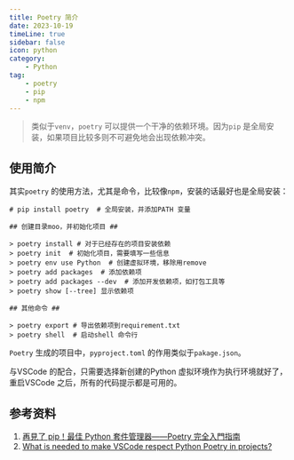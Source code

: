 ```yaml
---  
title: Poetry 简介  
date: 2023-10-19
timeLine: true
sidebar: false  
icon: python
category:  
    - Python      
tag:   
    - poetry   
    - pip  
    - npm
---   
```


> 类似于`venv`，`poetry` 可以提供一个干净的依赖环境。因为`pip` 是全局安装，如果项目比较多则不可避免地会出现依赖冲突。  

## 使用简介  
其实`poetry` 的使用方法，尤其是命令，比较像`npm`，安装的话最好也是全局安装：  

```shell-session
# pip install poetry  # 全局安装，并添加PATH 变量   

## 创建目录moo，并初始化项目 ##

> poetry install # 对于已经存在的项目安装依赖
> poetry init  # 初始化项目，需要填写一些信息  
> poetry env use Python  # 创建虚拟环境，移除用remove       
> poetry add packages  # 添加依赖项  
> poetry add packages --dev  # 添加开发依赖项，如打包工具等  
> poetry show [--tree] 显示依赖项  

## 其他命令 ##  

> poetry export # 导出依赖项到requirement.txt  
> poetry shell  # 启动shell 命令行  
```  

`Poetry` 生成的项目中，`pyproject.toml` 的作用类似于`pakage.json`。  

与VSCode 的配合，只需要选择新创建的Python 虚拟环境作为执行环境就好了，重启VSCode 之后，所有的代码提示都是可用的。  


## 参考资料  
1. [再見了 pip！最佳 Python 套件管理器——Poetry 完全入門指南](https://blog.kyomind.tw/python-poetry/)  
2. [What is needed to make VSCode respect Python Poetry in projects?](https://www.reddit.com/r/vscode/comments/11kvr74/what_is_needed_to_make_vscode_respect_python/jbabex7/?utm_source=share&utm_medium=web3x&utm_name=web3xcss&utm_term=1&utm_content=share_button)
